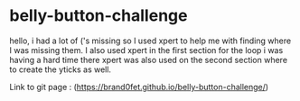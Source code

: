 # belly-button-challenge
hello, i had a lot of ('s missing so I used xpert to help me with finding where I was missing them.
I also used xpert in the first section for the loop i was having a hard time there
xpert was also used on the second section where to create the yticks as well.

Link to git page : (https://brand0fet.github.io/belly-button-challenge/)